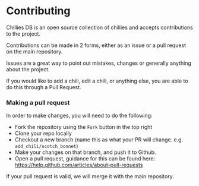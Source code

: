 # Contributing

Chillies DB is an open source collection of chillies and accepts contributions to the project.

Contributions can be made in 2 forms, either as an issue or a pull request on the main repository.

Issues are a great way to point out mistakes, changes or generally anything about the project.

If you would like to add a chili, edit a chili, or anything else, you are able to do this through a Pull Request.

### Making a pull request

In order to make changes, you will need to do the following:

- Fork the repository using the `Fork` button in the top right
- Clone your repo locally
- Checkout a new branch (name this as what your PR will change. e.g. `add_chili/scotch_bonnet`)
- Make your changes on that branch, and push it to Github.
- Open a pull request, guidance for this can be found here: https://help.github.com/articles/about-pull-requests

If your pull request is valid, we will merge it with the main repository.
